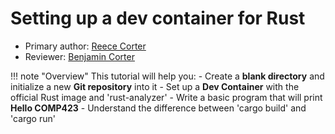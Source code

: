 # Setting up a dev container for Rust

* Primary author: [Reece Corter](https://github.com/reece333)
* Reviewer: [Benjamin Corter](https://github.com/bjcorter)

!!! note "Overview"
    This tutorial will help you:
    - Create a **blank directory** and initialize a new **Git repository** into it
    - Set up a **Dev Container** with the official Rust image and 'rust-analyzer'
    - Write a basic program that will print **Hello COMP423**
    - Understand the difference between 'cargo build' and 'cargo run'